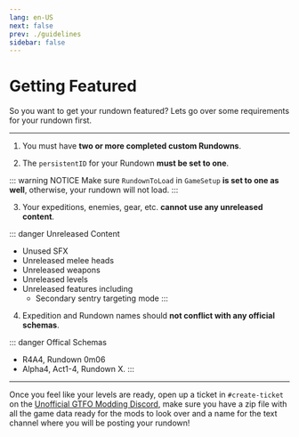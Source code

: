 ```yaml
---
lang: en-US
next: false
prev: ./guidelines
sidebar: false
---
```


# Getting Featured

So you want to get your rundown featured? Lets go over some requirements for your rundown first.

<hr>

1) You must have **two or more completed custom Rundowns**.

1) The `persistentID` for your Rundown **must be set to one**.

::: warning NOTICE
Make sure `RundownToLoad` in `GameSetup` **is set to one as well**, otherwise, your rundown will not load.
:::

3) Your expeditions, enemies, gear, etc. **cannot use any unreleased content**.

::: danger Unreleased Content
* Unused SFX
* Unreleased melee heads
* Unreleased weapons
* Unreleased levels
* Unreleased features including
    * Secondary sentry targeting mode
:::

4) Expedition and Rundown names should **not conflict with any official schemas**.

::: danger Offical Schemas
* R4A4, Rundown 0m06
* Alpha4, Act1-4, Rundown X.
:::

<hr>

Once you feel like your levels are ready, open up a ticket in `#create-ticket` on the [Unofficial GTFO Modding Discord](https://discord.com/invite/rRMPtv4FAh), make sure you have a zip file with all the game data ready for the mods to look over and a name for the text channel where you will be posting your rundown! 